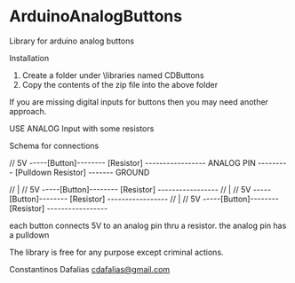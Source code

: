 ArduinoAnalogButtons
====================

Library for arduino analog buttons

Installation
1. Create a folder under <arduino home>\libraries named CDButtons
2. Copy the contents of the zip file into the above folder

If you are missing digital inputs for buttons then you may need another approach.

USE ANALOG Input with some resistors

Schema for connections

//    5V -----[Button]-------- [Resistor] ----------------- ANALOG PIN   --------- [Pulldown Resistor] ------- GROUND

//                                                        | 
//    5V -----[Button]-------- [Resistor] ----------------- 
//                                                        | 
//    5V -----[Button]-------- [Resistor] ----------------- 
//                                                        | 
//    5V -----[Button]-------- [Resistor] ----------------- 

each button connects 5V to an analog pin thru a resistor.
the analog pin has a pulldown

The library is free for any purpose except criminal actions.

Constantinos Dafalias
cdafalias@gmail.com